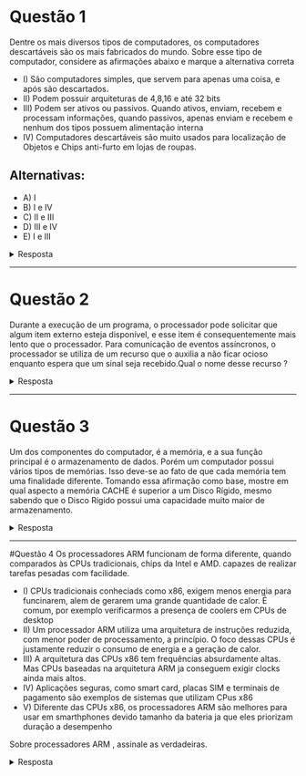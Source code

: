 # Questão 1
Dentre os mais diversos tipos de computadores, os computadores descartáveis são os mais fabricados do mundo. Sobre esse tipo de computador, considere as afirmações abaixo e marque a alternativa correta

- I) São computadores simples, que servem para apenas uma coisa, e após são descartados.
- II) Podem possuir arquiteturas de 4,8,16 e até 32 bits
- III) Podem ser ativos ou passivos. Quando ativos, enviam, recebem e processam informações, quando passivos, apenas enviam e recebem e nenhum dos tipos possuem alimentação interna
- IV) Computadores descartáveis são muito usados para localização de Objetos e Chips anti-furto em lojas de roupas.
## Alternativas:
- A) I
- B) I e IV
- C) II e III
- D) III e IV
- E) I e III

<details>
    <summary>Resposta</summary>
    <h2>Alternativa: <strong>E</strong></h2>
    <p>Explicação: </p>
    I) Correta<br>
    II) Falsa porque Computadores Descartáveis são simples e para uso único, não chegam a ter arquitetura de 8 bits<br>
    III) Falsa porque Computadores descartáveis podem possuir alimentação, como cartões de natal<br>
    IV) Verdadeiro<br>
</details>

---
# Questão 2
Durante a execução de um programa, o processador pode solicitar que algum item externo esteja disponível, e esse item é consequentemente mais lento que o processador. Para comunicação de eventos assíncronos, o processador se utiliza de um recurso que o auxilia a não ficar ocioso enquanto espera que um sinal seja recebido.Qual o nome desse recurso ?

<details>
    <summary>Resposta</summary>
    <h2><strong>Interrupção</strong></h2>
</details>

---

# Questão 3
Um dos componentes do computador, é a memória, e a sua função principal é o armazenamento de dados. Porém um computador possui vários tipos de memórias. Isso deve-se ao fato de que cada memória tem uma finalidade diferente. Tomando essa afirmação como base, mostre em qual aspecto a memória CACHE é superior a um Disco Rígido, mesmo sabendo que o Disco Rígido possui uma capacidade muito maior de armazenamento.

<details>
    <summary>Resposta</summary>
    <h2><strong>Velocidade.</strong></h2>
    <p>Explicação:</p>
    <p>Apesar da memória cache possuir um tamanho muito menor de armazenamento, ela possui uma velocidade de leitura e escrita muito mais rápida do que o Disco Rígido. Ela é utilizada junto com o processador, para armazenar informações que precisam ser acessadas muito mais rapidamente. E isso a torna mais cara também.</p>
</details>

---

#Questão 4
Os processadores ARM funcionam de forma diferente, quando comparados às CPUs tradicionais, chips da Intel e AMD. capazes de realizar tarefas pesadas com facilidade. 

- I) CPUs tradicionais conheciads como x86, exigem menos energia para funcinarem, alem de gerarem uma grande quantidade de calor. É comum, por exemplo verificarmos a presença de coolers em CPUs de desktop
- II) Um processador ARM utiliza uma arquitetura de instruções reduzida, com menor poder de processamento, a princípio. O foco dessas CPUs é justamente reduzir o consumo de energia e a geração de calor.
- III) A arquitetura das CPUs x86 tem frequências absurdamente altas. Mas CPUs baseadas na arquitetura ARM ja conseguem  exigir clocks ainda mais altos.
- IV)  Aplicações seguras, como smart card, placas SIM e terminais de pagamento são exemplos de sistemas que utilizam CPus x86
- V) Diferente das CPUs x86, os processadores ARM são melhores para usar em smarthphones devido tamanho da bateria ja que eles priorizam duração a desempenho

Sobre processadores ARM , assinale as verdadeiras.

<details>
    <summary>Resposta</summary>
    <h2>Alternativas: <strong>II e V</strong></h2>
    <p>Explicação:</p>
    I) falsa pq as tradicionais consomen mais energia<br>
    III) falsa pq as CPUs de arquitetura ARM ainda nao atigem clocks tao altos<br>
    IV) essas aplicaçoes utilizam as CPUs ARM<br>
</details>




